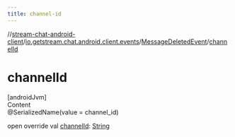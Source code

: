 ```yaml
---
title: channel-id
---
```

//[stream-chat-android-client](../../../index.md)/[io.getstream.chat.android.client.events](../index.md)/[MessageDeletedEvent](index.md)/[channelId](channelId.md)



# channelId  
[androidJvm]  
Content  
@SerializedName(value = channel_id)  
  
open override val [channelId](channelId.md): [String](https://kotlinlang.org/api/latest/jvm/stdlib/kotlin/-string/index.html)  



